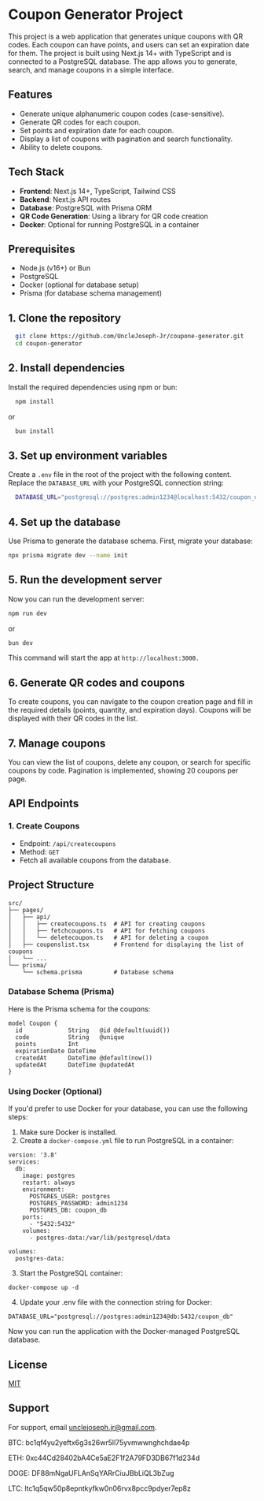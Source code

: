 # Coupon Generator Project

This project is a web application that generates unique coupons with QR codes. Each coupon can have points, and users can set an expiration date for them. The project is built using Next.js 14+ with TypeScript and is connected to a PostgreSQL database. The app allows you to generate, search, and manage coupons in a simple interface.

## Features
- Generate unique alphanumeric coupon codes (case-sensitive).
- Generate QR codes for each coupon.
- Set points and expiration date for each coupon.
- Display a list of coupons with pagination and search functionality.
- Ability to delete coupons.

## Tech Stack
- **Frontend**: Next.js 14+, TypeScript, Tailwind CSS
- **Backend**: Next.js API routes
- **Database**: PostgreSQL with Prisma ORM
- **QR Code Generation**: Using a library for QR code creation
- **Docker**: Optional for running PostgreSQL in a container

## Prerequisites
- Node.js (v16+) or Bun
- PostgreSQL
- Docker (optional for database setup)
- Prisma (for database schema management)

## 1. Clone the repository


```bash
  git clone https://github.com/UncleJoseph-Jr/coupone-generator.git
  cd coupon-generator
```

## 2. Install dependencies

Install the required dependencies using npm or bun:

```bash
  npm install
```
or
```bash
  bun install
```

## 3. Set up environment variables

Create a `.env` file in the root of the project with the following content. Replace the `DATABASE_URL` with your PostgreSQL connection string:

```bash
  DATABASE_URL="postgresql://postgres:admin1234@localhost:5432/coupon_db"
``` 
## 4. Set up the database
Use Prisma to generate the database schema. First, migrate your database:
```bash
npx prisma migrate dev --name init
```
## 5. Run the development server
Now you can run the development server:
```bash
npm run dev
```
or
```bash
bun dev
```
This command will start the app at `http://localhost:3000.`

## 6. Generate QR codes and coupons
To create coupons, you can navigate to the coupon creation page and fill in the required details (points, quantity, and expiration days). Coupons will be displayed with their QR codes in the list.

## 7. Manage coupons
You can view the list of coupons, delete any coupon, or search for specific coupons by code. Pagination is implemented, showing 20 coupons per page.

## API Endpoints
### 1. Create Coupons
- Endpoint: `/api/createcoupons`
- Method: `GET`
- Fetch all available coupons from the database.

## Project Structure
```
src/
├── pages/
│   ├── api/
│   │   ├── createcoupons.ts  # API for creating coupons
│   │   ├── fetchcoupons.ts   # API for fetching coupons
│   │   └── deletecoupon.ts   # API for deleting a coupon
│   ├── couponslist.tsx       # Frontend for displaying the list of coupons
│   └── ...
└── prisma/
    └── schema.prisma         # Database schema

```
### Database Schema (Prisma)
Here is the Prisma schema for the coupons:
```
model Coupon {
  id             String   @id @default(uuid())
  code           String   @unique
  points         Int
  expirationDate DateTime
  createdAt      DateTime @default(now())
  updatedAt      DateTime @updatedAt
}

```
### Using Docker (Optional)
If you'd prefer to use Docker for your database, you can use the following steps:
1. Make sure Docker is installed.
2. Create a `docker-compose.yml` file to run PostgreSQL in a container:
```
version: '3.8'
services:
  db:
    image: postgres
    restart: always
    environment:
      POSTGRES_USER: postgres
      POSTGRES_PASSWORD: admin1234
      POSTGRES_DB: coupon_db
    ports:
      - "5432:5432"
    volumes:
      - postgres-data:/var/lib/postgresql/data

volumes:
  postgres-data:

```
3. Start the PostgreSQL container:
```
docker-compose up -d
```
4. Update your .env file with the connection string for Docker:
```
DATABASE_URL="postgresql://postgres:admin1234@db:5432/coupon_db"
```
Now you can run the application with the Docker-managed PostgreSQL database.


## License

[MIT](https://choosealicense.com/licenses/mit/)


## Support

For support, email unclejoseph.jr@gmail.com. 

BTC: bc1qf4yu2yeftx6g3s26wr5ll75yvmwwnghchdae4p

ETH: 0xc44Cd28402bA4Ce5aE2F1f2A79FD3DB67f1d234d

DOGE: DF88mNgaUFLAnSqYARrCiuJBbLiQL3bZug

LTC: ltc1q5qw50p8epntkyfkw0n06rvx8pcc9pdyer7ep8z